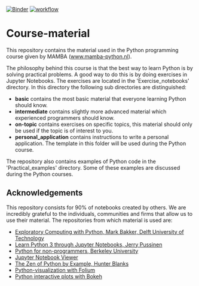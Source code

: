 [![Binder](https://mybinder.org/badge_logo.svg)](https://mybinder.org/v2/gh/MAMBA-python/course-material.git/master)
[![workflow](https://github.com/MAMBA-python/course-material/actions/workflows/course-material/badge.svg)](https://github.com/MAMBA-python/course-material/actions/workflows/ci.yml)

# Course-material
This repository contains the material used in the Python programming course given by MAMBA (www.mamba-python.nl). 

The philosophy behind this course is that the best way to learn Python is by solving practical problems. A good way to do this is by doing exercises in Jupyter Notebooks. The exercises are located in the 'Exercise_notebooks' directory. In this directory the following sub directories are distinguished:
- **basic** contains the most basic material that everyone learning Python should know.
- **intermediate** contains slightly more advanced material which experienced programmers should know. 
- **on-topic** contains exercises on specific topics, this material should only be used if the topic is of interest to you.
- **personal_application** contains instructions to write a personal application. The template in this folder will be used during the Python course.

The repository also contains examples of Python code in the 'Practical_examples' directory. Some of these examples are discussed during the Python courses.

## Acknowledgements
This repository consists for 90% of notebooks created by others. We are incredibly grateful to the individuals, communities and firms that allow us to use their material. The repositories from which material is used are:
- [Exploratory Computing with Python, Mark Bakker, Delft University of Technology](https://mbakker7.github.io/exploratory_computing_with_python)
- [Learn Python 3 through Jupyter Notebooks, Jerry Pussinen](https://github.com/jerry-git/learn-python3)
- [Python for non-programmers, Berkeley University](https://github.com/BIDS/2016-01-14-berkeley)
- [Jupyter Notebook Viewer](https://github.com/jupyter/nbviewer)
- [The Zen of Python by Example, Hunter Blanks](https://github.com/hblanks/zen-of-python-by-example)
- [Python-visualization with Folium](https://github.com/python-visualization/folium)
- [Python interactive plots with Bokeh](https://github.com/bokeh/bokeh-notebooks)
